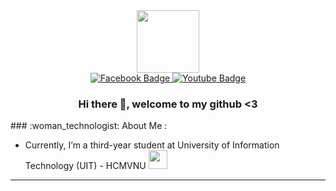 <div id="header" align="center">
  <img src="https://media.giphy.com/media/M9gbBd9nbDrOTu1Mqx/giphy.gif" width="100"/>
  <div id="badges">
    <a href="https://www.facebook.com/thong.bachvanxuan/">
      <img src="https://img.shields.io/badge/Facebook-2f468a?style=for-the-badge&logo=facebook&logoColor=white" alt="Facebook Badge"/>
    </a>
    <a href="https://www.youtube.com/channel/UCvfX9o8mIazq2jnHP9dMqeg">
      <img src="https://img.shields.io/badge/Youtube-red?style=for-the-badge&logo=youtube&logoColor=white" alt="Youtube Badge"/>
    </a>
    
  </div>
  <img src="https://komarev.com/ghpvc/?username=Xu4nTh0ng&style=flat-square&color=blue" alt=""/>

  ### Hi there 👋, welcome to my github <3 
</div>
### :woman_technologist: About Me :

- Currently, I’m a third-year student at University of Information Technology (UIT) - HCMVNU <img src="https://media.giphy.com/media/WUlplcMpOCEmTGBtBW/giphy.gif" width="30">
---
